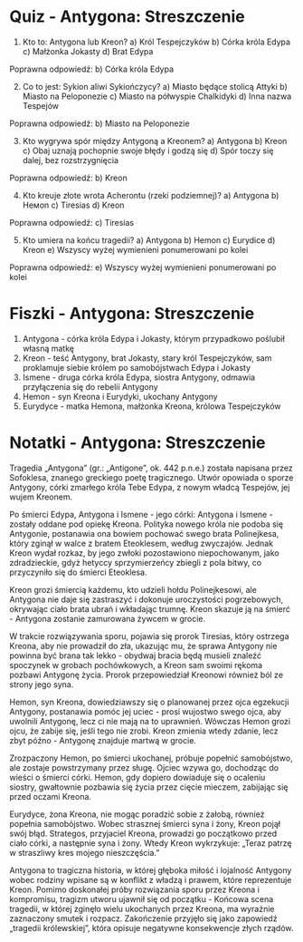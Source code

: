  # Quiz - Antygona: Streszczenie

1. Kto to: Antygona lub Kreon?
a) Król Tespejczyków
b) Córka króla Edypa
c) Małżonka Jokasty
d) Brat Edypa

Poprawna odpowiedź: b) Córka króla Edypa

2. Co to jest: Sykion aliwi Sykiończycy?
a) Miasto będące stolicą Attyki
b) Miasto na Peloponezie
c) Miasto na półwyspie Chalkidyki
d) Inna nazwa Tespejów

Poprawna odpowiedź: b) Miasto na Peloponezie

3. Kto wygrywa spór między Antygoną a Kreonem?
a) Antygona
b) Kreon
c) Obaj uznają pochopnie swoje błędy i godzą się
d) Spór toczy się dalej, bez rozstrzygnięcia

Poprawna odpowiedź: b) Kreon

4. Kto kreuje złote wrota Acherontu (rzeki podziemnej)?
a) Antygona
b) Hемon
c) Tiresias
d) Kreon

Poprawna odpowiedź: c) Tiresias

5. Kto umiera na końcu tragedii?
a) Antygona
b) Hemon
c) Eurydice
d) Kreon
e) Wszyscy wyżej wymienieni ponumerowani po kolei

Poprawna odpowiedź: e) Wszyscy wyżej wymienieni ponumerowani po kolei

# Fiszki - Antygona: Streszczenie

1. Antygona - córka króla Edypa i Jokasty, którym przypadkowo poślubił własną matkę
2. Kreon - teść Antygony, brat Jokasty, stary król Tespejczyków, sam proklamuje siebie królem po samobójstwach Edypa i Jokasty
3. Ismene - druga córka króla Edypa, siostra Antygony, odmawia przyłączenia się do rebelii Antygony
4. Hemon - syn Kreona i Eurydyki, ukochany Antygony
5. Eurydyce - matka Hemona, małżonka Kreona, królowa Tespejczyków

# Notatki - Antygona: Streszczenie

Tragedia „Antygona” (gr.: „Antigone”, ok. 442 p.n.e.) została napisana przez Sofoklesa, znanego greckiego poetę tragicznego. Utwór opowiada o sporze Antygony, córki zmarłego króla Tebe Edypa, z nowym władcą Tespejów, jej wujem Kreonem.

Po śmierci Edypa, Antygona i Ismene - jego córki: Antygona i Ismene - zostały oddane pod opiekę Kreona. Polityka nowego króla nie podoba się Antygonie, postanawia ona bowiem pochować swego brata Polinejkesa, który zginął w walce z bratem Eteoklesem, według zwyczajów. Jednak Kreon wydał rozkaz, by jego zwłoki pozostawiono niepochowanym, jako zdradzieckie, gdyż hetyccy sprzymierzeńcy zbiegli z pola bitwy, co przyczyniło się do śmierci Eteoklesa.

Kreon grozi śmiercią każdemu, kto udzieli hołdu Polinejkesowi, ale Antygona nie daje się zastraszyć i dokonuje uroczystości pogrzebowych, okrywając ciało brata ubrań i wkładając trumnę. Kreon skazuje ją na śmierć - Antygona zostanie zamurowana żywcem w grocie.

W trakcie rozwiązywania sporu, pojawia się prorok Tiresias, który ostrzega Kreona, aby nie prowadził do zła, ukazując mu, że sprawa Antygony nie powinna być brana tak lekko - obydwaj bracia będą musieli znaleźć spoczynek w grobach pochówkowych, a Kreon sam swoimi rękoma pozbawi Antygonę życia. Prorok przepowiedział Kreonowi również ból ze strony jego syna.

Hemon, syn Kreona, dowiedziawszy się o planowanej przez ojca egzekucji Antygony, postanawia pomóc jej uciec - prosi wujostwo swego ojca, aby uwolnili Antygonę, lecz ci nie mają na to uprawnień. Wówczas Hemon grozi ojcu, że zabije się, jeśli tego nie zrobi. Kreon zmienia wtedy zdanie, lecz zbyt późno - Antygonę znajduje martwą w grocie.

Zrozpaczony Hemon, po śmierci ukochanej, próbuje popełnić samobójstwo, ale zostaje powstrzymany przez sługę. Ojciec wzywa go, dochodząc do wieści o śmierci córki. Hemon, gdy dopiero dowiaduje się o ocaleniu siostry, gwałtownie pozbawia się życia przez cięcie mieczem, zabijając się przed oczami Kreona.

Eurydyce, żona Kreona, nie mogąc poradzić sobie z żałobą, również popełnia samobójstwo. Wobec strasznej śmierci syna i żony, Kreon pojął swój błąd. Strategos, przyjaciel Kreona, prowadzi go początkowo przed ciało córki, a następnie syna i żony. Wtedy Kreon wykrzykuje: „Teraz patrzę w straszliwy kres mojego nieszczęścia.”

Antygona to tragiczna historia, w której głęboka miłość i lojalność Antygony wobec rodziny wpisane są w konflikt z władzą i prawem, które reprezentuje Kreon. Pomimo doskonałej próby rozwiązania sporu przez Kreona i kompromisu, tragizm utworu ujawnił się od początku - Końcowa scena tragedii, w której zginęło wielu ukochanych przez Kreona, ma wyraźnie zaznaczony smutek i rozpacz. Zakończenie przyjęło się jako zapowiedź „tragedii królewskiej”, która opisuje negatywne konsekwencje złych rządów.